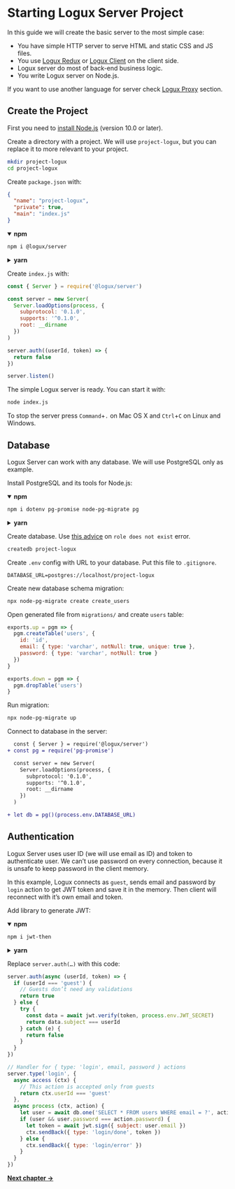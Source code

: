 # Starting Logux Server Project

In this guide we will create the basic server to the most simple case:

* You have simple HTTP server to serve HTML and static CSS and JS files.
* You use [Logux Redux] or [Logux Client] on the client side.
* Logux server do most of back-end business logic.
* You write Logux server on Node.js.

If you want to use another language for server check [Logux Proxy] section.

[Logux Client]: ./5-creating-client.md
[Logux Redux]: ./3-creating-redux.md
[Logux Proxy]: ./2-creating-proxy.md


## Create the Project

First you need to [install Node.js] (version 10.0 or later).

Create a directory with a project. We will use `project-logux`, but you can
replace it to more relevant to your project.

```sh
mkdir project-logux
cd project-logux
```

Create `package.json` with:

```json
{
  "name": "project-logux",
  "private": true,
  "main": "index.js"
}
```

<details open><summary><b>npm</b></summary>

```sh
npm i @logux/server
```

</details>
<details><summary><b>yarn</b></summary>

```sh
yarn add @logux/server
```

</details>

Create `index.js` with:

```js
const { Server } = require('@logux/server')

const server = new Server(
  Server.loadOptions(process, {
    subprotocol: '0.1.0',
    supports: '^0.1.0',
    root: __dirname
  })
)

server.auth((userId, token) => {
  return false
})

server.listen()
```

The simple Logux server is ready. You can start it with:

```sh
node index.js
```

To stop the server press `Command`+`.` on Mac OS X and `Ctrl`+`C` on Linux
and Windows.

[install Node.js]: https://nodejs.org/en/download/package-manager/

## Database

Logux Server can work with any database. We will use PostgreSQL only as example.

Install PostgreSQL and its tools for Node.js:

<details open><summary><b>npm</b></summary>

```sh
npm i dotenv pg-promise node-pg-migrate pg
```

</details>
<details><summary><b>yarn</b></summary>

```sh
yarn add dotenv pg-promise node-pg-migrate pg
```

</details>

Create database. Use [this advice] on `role does not exist` error.

```sh
createdb project-logux
```

Create `.env` config with URL to your database. Put this file to `.gitignore`.

```
DATABASE_URL=postgres://localhost/project-logux
```

Create new database schema migration:

```sh
npx node-pg-migrate create create_users
```

Open generated file from `migrations/` and create `users` table:

```js
exports.up = pgm => {
  pgm.createTable('users', {
    id: 'id',
    email: { type: 'varchar', notNull: true, unique: true },
    password: { type: 'varchar', notNull: true }
  })
}

exports.down = pgm => {
  pgm.dropTable('users')
}
```

Run migration:

```sh
npx node-pg-migrate up
```

Connect to database in the server:

```diff
  const { Server } = require('@logux/server')
+ const pg = require('pg-promise')

  const server = new Server(
    Server.loadOptions(process, {
      subprotocol: '0.1.0',
      supports: '^0.1.0',
      root: __dirname
    })
  )

+ let db = pg()(process.env.DATABASE_URL)
```

[Install PostgreSQL]: https://www.postgresql.org/download/
[this advice]: https://stackoverflow.com/questions/16973018/createuser-could-not-connect-to-database-postgres-fatal-role-tom-does-not-e


## Authentication

Logux Server uses user ID (we will use email as ID) and token to authenticate
user. We can’t use password on every connection, because it is unsafe to
keep password in the client memory.

In this example, Logux connects as `guest`, sends email and password
by `login` action to get JWT token and save it in the memory.
Then client will reconnect with it’s own email and token.

Add library to generate JWT:

<details open><summary><b>npm</b></summary>

```sh
npm i jwt-then
```

</details>
<details><summary><b>yarn</b></summary>

```sh
yarn add jwt-then
```

Add load it in the server:

```diff
  const { Server } = require('@logux/server')
+ const jwt = require('jwt-then')
  const pg = require('pg-promise')
```

Add JWT secret key to local `.env`:

```diff
  DATABASE_URL=postgres://localhost/project-logux
+ JWT_SECRET=secret
```

</details>

Replace `server.auth(…)` with this code:

```js
server.auth(async (userId, token) => {
  if (userId === 'guest') {
    // Guests don’t need any validations
    return true
  } else {
    try {
      const data = await jwt.verify(token, process.env.JWT_SECRET)
      return data.subject === userId
    } catch (e) {
      return false
    }
  }
})

// Handler for { type: 'login', email, password } actions
server.type('login', {
  async access (ctx) {
    // This action is accepted only from guests
    return ctx.userId === 'guest'
  },
  async process (ctx, action) {
    let user = await db.one('SELECT * FROM users WHERE email = ?', action.email)
    if (user && user.password === action.password) {
      let token = await jwt.sign({ subject: user.email })
      ctx.sendBack({ type: 'login/done', token })
    } else {
      ctx.sendBack({ type: 'login/error' })
    }
  }
})
```

**[Next chapter →](./3-creating-redux.md)**
